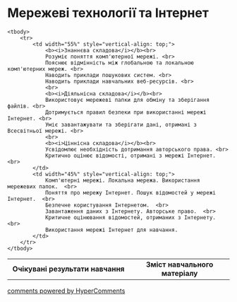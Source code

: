 <div id="hypercomments_widget" class="js-hypercomments-widget invisible"></div>

# Мережеві технології та Інтернет

<table>
	<tr>
		<td width="55%" align="center">
			<b>Очікувані результати навчання</b>
		</td>
		<td width="45%" align="center">
			<b>Зміст навчального матеріалу</b>
		</td>
	</tr>

	<tbody>
		<tr>
			<td width="55%" style="vertical-align: top;">
				<b><i>Знаннєва складова</i></b><br>
				Розуміє поняття комп'ютерної мережі. <br>
				Пояснює відмінність між глобальною та локальною комп'ютерних мереж. <br>
				Наводить приклади пошукових систем. <br>
				Наводить приклади навчальних веб-ресурсів. <br>
				<br>
				<b><i>Діяльнісна складова</i></b><br>
				Використовує мережеві папки для обміну та зберігання файлів. <br>
				Дотримується правил безпеки при використанні мережі Інтернет. <br>
				Уміє завантажувати та зберігати дані, отримані з Всесвітньої мережі. <br>
				<br>
				<b><i>Ціннісна складова</i></b><br>
				Усвідомлює необхідність дотримання авторського права. <br>
				Критично оцінює відомості, отримані з мережі Інтернет.  <br>
			</td>
			<td width="45%" style="vertical-align: top;">
				Комп'ютерні мережі. Локальна мережа. Використання мережевих папок.  <br>
				Поняття про мережу Інтернет. Пошук відомостей у мережі Інтернет.  <br>
				Безпечне користування Інтернетом.  <br>
				Завантаження даних з Інтернету. Авторське право.  <br>
				Критичне оцінювання відомостей, отриманих з Інтернету. <br>
				Використання мережі Інтернет для навчання. 
			</td>
		</tr>
	</tbody>
</table>


<div class="js-hypercomments-container">
<a href="http://hypercomments.com" class="hc-link" title="comments widget">comments powered by HyperComments</a>
</div>